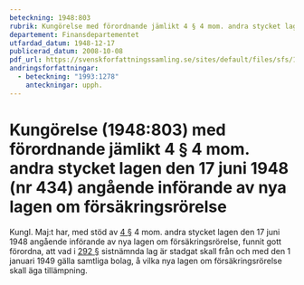 ```yaml
---
beteckning: 1948:803
rubrik: Kungörelse med förordnande jämlikt 4 § 4 mom. andra stycket lagen den 17 juni 1948 (nr 434) angående införande av nya lagen om försäkringsrörelse
departement: Finansdepartementet
utfardad_datum: 1948-12-17
publicerad_datum: 2008-10-08
pdf_url: https://svenskforfattningssamling.se/sites/default/files/sfs/1948-12/SFS1948-803.pdf
andringsforfattningar:
  - beteckning: "1993:1278"
    anteckningar: upph.
---
```


# Kungörelse (1948:803) med förordnande jämlikt 4 § 4 mom. andra stycket lagen den 17 juni 1948 (nr 434) angående införande av nya lagen om försäkringsrörelse

Kungl. Maj:t har, med stöd av [4 §](#4) 4 mom. andra stycket lagen den 17 juni 1948 angående införande av nya lagen om försäkringsrörelse, funnit gott förordna, att vad i [292 §](#292) sistnämnda lag är stadgat skall från och med den 1 januari 1949 gälla samtliga bolag, å vilka nya lagen om försäkringsrörelse skall äga tillämpning.